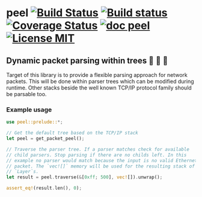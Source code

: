 # peel [![Build Status](https://travis-ci.org/saschagrunert/peel.svg)](https://travis-ci.org/saschagrunert/peel) [![Build status](https://ci.appveyor.com/api/projects/status/vtefsn5xnm65rd9s?svg=true)](https://ci.appveyor.com/project/saschagrunert/peel) [![Coverage Status](https://coveralls.io/repos/github/saschagrunert/peel/badge.svg?branch=master)](https://coveralls.io/github/saschagrunert/peel?branch=master) [![doc peel](https://img.shields.io/badge/doc-peel-blue.svg)](https://saschagrunert.github.io/peel) [![License MIT](https://img.shields.io/badge/license-MIT-blue.svg)](https://github.com/saschagrunert/peel/blob/master/LICENSE)
## Dynamic packet parsing within trees 🌲 🌳 🌴
Target of this library is to provide a flexible parsing approach for network packets. This will be done within parser
trees which can be modified during runtime. Other stacks beside the well known TCP/IP protocol family should be parsable
too.

### Example usage
```rust
use peel::prelude::*;

// Get the default tree based on the TCP/IP stack
let peel = get_packet_peel();

// Traverse the parser tree. If a parser matches check for available
// child parsers. Stop parsing if there are no childs left. In this
// example no parser would match because the input is no valid Ethernet
// packet. The `vec![]` memory will be used for the resulting stack of
// `Layer`s.
let result = peel.traverse(&[0xff; 500], vec![]).unwrap();

assert_eq!(result.len(), 0);
```
